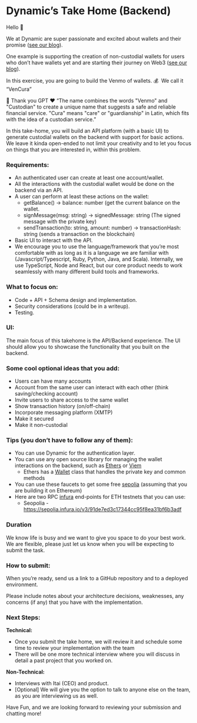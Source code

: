 # Dynamic’s Take Home (Backend)

Hello 👋

We at Dynamic are super passionate and excited about wallets [](https://www.dynamic.xyz/blog/the-wallet-wars-part-1)and their promise ([see our blog](https://www.dynamic.xyz/blog/the-wallet-wars-part-1)). 

One example is supporting the creation of non-custodial wallets for users who don’t have wallets yet and are starting their journey on Web3 ([see our blog](https://www.dynamic.xyz/blog/public-beta-release)).

In this exercise, you are going to build the Venmo of wallets. 💰  We call it “VenCura” 

<aside>
🤯 Thank you GPT ❤️ “The name combines the words "Venmo" and "Custodian" to create a unique name that suggests a safe and reliable financial service.  "Cura" means "care" or "guardianship" in Latin, which fits with the idea of a custodian service.”

</aside>

In this take-home, you will build an API platform (with a basic UI) to generate custodial wallets on the backend with support for basic actions.  We leave it kinda open-ended to not limit your creativity and to let you focus on things that you are interested in, within this problem.

### Requirements:

- An authenticated user can create at least one account/wallet.
- All the interactions with the custodial wallet would be done on the backend via an API.
- A user can perform at least these actions on the wallet:
    - getBalance() →  balance: number (get the current balance on the wallet.
    - signMessage(msg: string) → signedMessage: string (The signed message with the private key)
    - sendTransaction(to: string, amount: number) → transactionHash: string (sends a transaction on the blockchain)
- Basic UI to interact with the API.
- We encourage you to use the language/framework that you’re most comfortable with as long as it is a language we are familiar with (Javascript/Typescript, Ruby, Python, Java, and Scala). Internally, we use TypeScript, Node and React, but our core product needs to work seamlessly with many different build tools and frameworks.

### What to focus on:

- Code + API + Schema design and implementation.
- Security considerations (could be in a writeup).
- Testing.

### UI:

The main focus of this takehome is the API/Backend experience. The UI should allow you to showcase the functionality that you built on the backend.

### S**ome cool o**ptional **ideas that you add:**

- Users can have many accounts
- Account from the same user can interact with each other (think saving/checking account)
- Invite users to share access to the same wallet
- Show transaction history (on/off-chain)
- Incorporate messaging platform (XMTP)
- Make it secured
- Make it non-custodial

### Tips (you don’t have to follow any of them):

- You can use Dynamic for the authentication layer.
- You can use any open source library for managing the wallet interactions on the backend, such as [Ethers](https://www.dynamic.xyz/blog/how-does-ethers-js-work) or [Viem](https://viem.sh/)
    - Ethers has a [Wallet](https://docs.ethers.org/v6/api/wallet/#about-wallets) class that handles the private key and common methods
- You can use these faucets to get some free  [sepolia](https://sepoliafaucet.com/) (assuming that you are building it on Ethereum)
- Here are two RPC [infura](https://app.infura.io/) end-points for ETH testnets that you can use:
    - Seopolia - https://sepolia.infura.io/v3/91de7ed3c17344cc95f8ea31bf6b3adf

### Duration

We know life is busy and we want to give you space to do your best work.  We are flexible, please just let us know when you will be expecting to submit the task. 

### How to submit:

When you’re ready, send us a link to a GitHub repository and to a deployed environment.

Please include notes about your architecture decisions, weaknesses, any concerns (if any) that you have with the implementation.

### Next Steps:

**Technical:**

- Once you submit the take home, we will review it and schedule some time to review your implementation with the team
- There will be one more technical interview where you will discuss in detail a past project that you worked on.

**Non-Technical:**

- Interviews with Itai (CEO) and product.
- [Optional] We will give you the option to talk to anyone else on the team, as you are interviewing us as well.

Have Fun, and we are looking forward to reviewing your submission and chatting more!
